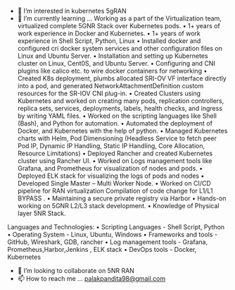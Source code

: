 - 👀 I’m interested in kubernetes  5gRAN
- 🌱 I’m currently learning ...
 Working as a part of the Virtualization team, virtualized complete 5GNR Stack over Kubernetes pods.
• 1+ years of work experience in Docker and Kubernetes.
• 1+ years of work experience in Shell Script, Python, Linux
• Installed docker and configured cri docker system services and other configuration files on Linux and Ubuntu Server. 
• Installation and setting up Kubernetes cluster on Linux, Cent0S, and Ubuntu Server. 
• Configuring and CNI plugins like calico etc. to wire docker containers for networking 
• Created K8s deployment, plumbs allocated SRI-OV VF interface directly into a pod, and generated NetworkAttachmentDefinition custom resources for the SR-IOV CNI plug-in. 
• Created Clusters using Kubernetes and worked on creating many pods, replication controllers, replica sets, services, deployments, labels, health checks, and ingress by writing YAML files. 
• Worked on the scripting languages like Shell (Bash), and Python for automation. 
• Automated the deployment of Docker, and Kubernetes with the help of python. 
• Managed Kubernetes charts with Helm, Pod Dimensioning (Headless Service to fetch peer Pod IP, Dynamic IP Handling, Static IP Handling, Core Allocation, Resource Limitations) 
• Deployed Rancher and created Kubernetes cluster using Rancher UI.
• Worked on Logs management tools like Grafana, and Prometheus for visualization of nodes and pods.
• Deployed ELK stack for visualizing the logs of pods and nodes 
• Developed Single Master – Multi Worker Node.
• Worked on CI/CD pipeline for RAN virtualization Compilation of code change for L1/L1 BYPASS .
• Maintaining a secure private registry via Harbor 
• Hands-on working on 5GNR L2/L3 stack development.
• Knowledge of Physical layer 5NR Stack.

Languages and Technologies: 
• Scripting Languages - Shell Script, Python 
• Operating System - Linux, Ubuntu, Windows 
• Frameworks and tools - GitHub, Wireshark, GDB, rancher
• Log management tools - Grafana, Prometheus,Harbor,Jenkins , ELK stack
• DevOps tools - Docker, Kubernetes


- 💞️ I’m looking to collaborate on 5NR RAN
- 📫 How to reach me ... palakpandita98@gmail.com

<!---
palakpandita98/palakpandita98 is a ✨ special ✨ repository because its `README.md` (this file) appears on your GitHub profile.
You can click the Preview link to take a look at your changes.
--->
